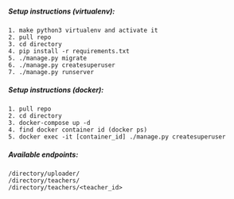 ##### Setup instructions (virtualenv):
```
1. make python3 virtualenv and activate it
2. pull repo
3. cd directory
4. pip install -r requirements.txt
5. ./manage.py migrate
6. ./manage.py createsuperuser
7. ./manage.py runserver
```

##### Setup instructions (docker):

```
1. pull repo
2. cd directory
3. docker-compose up -d
4. find docker container id (docker ps)
5. docker exec -it [container_id] ./manage.py createsuperuser
```
##### Available endpoints:
```
/directory/uploader/
/directory/teachers/
/directory/teachers/<teacher_id>
```
